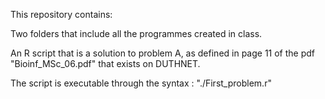 This repository contains:

Two folders that include all the programmes created in class.

An R script that is a solution to problem A, as defined in page 11 of the pdf "Bioinf_MSc_06.pdf" that exists on DUTHNET.



The script is executable through the syntax : "./First_problem.r"
